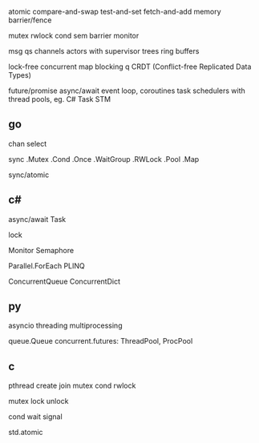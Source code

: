 ---
---
atomic 
compare-and-swap
test-and-set
fetch-and-add
memory barrier/fence

mutex
rwlock
cond
sem
barrier
monitor

msg qs
channels
actors with supervisor trees
ring buffers

lock-free
concurrent map
blocking q
CRDT (Conflict-free Replicated Data Types)

future/promise
async/await
event loop, coroutines
task schedulers with thread pools, eg. C# Task
STM


## go
chan
select 

sync 
.Mutex 
.Cond 
.Once 
.WaitGroup 
.RWLock
.Pool
.Map

sync/atomic

## c#
async/await Task<T>

lock

Monitor
Semaphore

Parallel.ForEach
PLINQ

ConcurrentQueue
ConcurrentDict

## py
asyncio
threading
multiprocessing

queue.Queue
concurrent.futures: ThreadPool, ProcPool

## c
pthread
create
join
mutex
cond
rwlock

mutex 
lock 
unlock

cond 
wait 
signal

std.atomic
